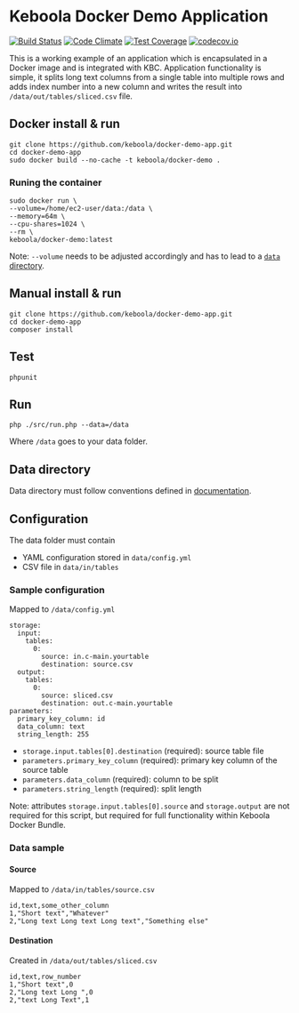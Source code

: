 # Keboola Docker Demo Application

[![Build Status](https://travis-ci.org/keboola/docker-demo-app.svg?branch=master)](https://travis-ci.org/keboola/docker-demo-app) [![Code Climate](https://codeclimate.com/github/keboola/docker-demo-app/badges/gpa.svg)](https://codeclimate.com/github/keboola/docker-demo-app) [![Test Coverage](https://codeclimate.com/github/keboola/docker-demo-app/badges/coverage.svg)](https://codeclimate.com/github/keboola/docker-demo-app/coverage) [![codecov.io](http://codecov.io/github/keboola/docker-demo-app/coverage.svg?branch=master)](http://codecov.io/github/keboola/docker-demo-app?branch=master)

This is a working example of an application which is encapsulated in a Docker image and is integrated with KBC. Application functionality is simple, it splits long text columns from a single table into multiple rows and adds index number into a new column and writes the result into `/data/out/tables/sliced.csv` file.

## Docker install & run

```
git clone https://github.com/keboola/docker-demo-app.git
cd docker-demo-app
sudo docker build --no-cache -t keboola/docker-demo .
```

### Runing the container

```
sudo docker run \
--volume=/home/ec2-user/data:/data \
--memory=64m \
--cpu-shares=1024 \
--rm \
keboola/docker-demo:latest 
```

Note: `--volume` needs to be adjusted accordingly and has to lead to a [`data` directory](http://developers.keboola.com/extend/common-interface/).

## Manual install & run

```
git clone https://github.com/keboola/docker-demo-app.git
cd docker-demo-app
composer install
```

## Test

```
phpunit
```

## Run 
```
php ./src/run.php --data=/data
```

Where `/data` goes to your data folder.


## Data directory

Data directory must follow conventions defined in [documentation](http://developers.keboola.com/extend/common-interface/).


## Configuration

The data folder must contain 

 - YAML configuration stored in `data/config.yml`
 - CSV file in `data/in/tables` 

### Sample configuration
Mapped to `/data/config.yml` 

```
storage:
  input:
    tables:
      0:
        source: in.c-main.yourtable
        destination: source.csv
  output:
    tables:
      0:
        source: sliced.csv
        destination: out.c-main.yourtable
parameters:
  primary_key_column: id
  data_column: text
  string_length: 255
```

 - `storage.input.tables[0].destination` (required): source table file
 - `parameters.primary_key_column` (required): primary key column of the source table
 - `parameters.data_column` (required): column to be split
 - `parameters.string_length` (required): split length

Note: attributes `storage.input.tables[0].source` and `storage.output` are not required for this script, but required for full functionality within Keboola Docker Bundle.


### Data sample

#### Source
Mapped to `/data/in/tables/source.csv`

```
id,text,some_other_column
1,"Short text","Whatever"
2,"Long text Long text Long text","Something else"
```

#### Destination
Created in `/data/out/tables/sliced.csv`


```
id,text,row_number
1,"Short text",0
2,"Long text Long ",0
2,"text Long Text",1

```
